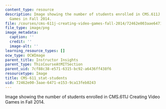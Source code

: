 ```yaml
---
content_type: resource
description: Image showing the number of students enrolled in CMS.611J Creating Video
  Games in Fall 2014.
file: /courses/cms-611j-creating-video-games-fall-2014/72462e003aae6471e1539ca13feb0243_CMS-611_stat-students.png
file_type: image/png
image_metadata:
  caption: ''
  credit: ''
  image-alt: ''
learning_resource_types: []
ocw_type: OCWImage
parent_title: Instructor Insights
parent_type: ThisCourseAtMITSection
parent_uid: 7cf88c38-e571-6315-bc92-a6436ff438f6
resourcetype: Image
title: CMS-611_stat-students
uid: 72462e00-3aae-6471-e153-9ca13feb0243
---
```

Image showing the number of students enrolled in CMS.611J Creating Video Games in Fall 2014.

